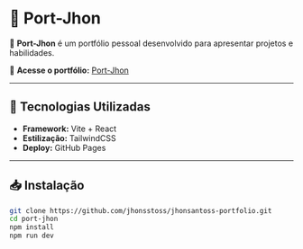 # 💼 Port-Jhon  

🚀 **Port-Jhon** é um portfólio pessoal desenvolvido para apresentar projetos e habilidades.  

🔗 **Acesse o portfólio:** [Port-Jhon](https://jhonsantoss-portfolio.vercel.app/)

---

## 📌 Tecnologias Utilizadas  

- **Framework:** Vite + React  
- **Estilização:** TailwindCSS  
- **Deploy:** GitHub Pages  

---

## 📥 Instalação  

```bash
git clone https://github.com/jhonsstoss/jhonsantoss-portfolio.git
cd port-jhon
npm install
npm run dev
```
